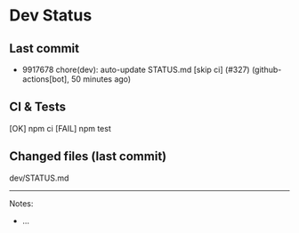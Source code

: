 # Dev Status

## Last commit
- 9917678 chore(dev): auto-update STATUS.md [skip ci] (#327) (github-actions[bot], 50 minutes ago)
## CI & Tests
[OK] npm ci
[FAIL] npm test

## Changed files (last commit)
dev/STATUS.md

---
Notes:
- ...
